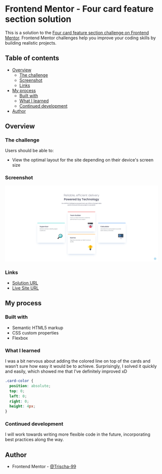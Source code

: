 # Frontend Mentor - Four card feature section solution

This is a solution to the [Four card feature section challenge on Frontend Mentor](https://www.frontendmentor.io/challenges/four-card-feature-section-weK1eFYK). Frontend Mentor challenges help you improve your coding skills by building realistic projects. 

## Table of contents

- [Overview](#overview)
  - [The challenge](#the-challenge)
  - [Screenshot](#screenshot)
  - [Links](#links)
- [My process](#my-process)
  - [Built with](#built-with)
  - [What I learned](#what-i-learned)
  - [Continued development](#continued-development)
- [Author](#author)

## Overview

### The challenge

Users should be able to:

- View the optimal layout for the site depending on their device's screen size

### Screenshot

![Screenshot](images/screenshot.png)

### Links

- [Solution URL](https://github.com/Trischa-99/Four-Card-Feature-Section.git)
- [Live Site URL](https://trischa-99.github.io/Four-Card-Feature-Section/)

## My process

### Built with

- Semantic HTML5 markup
- CSS custom properties
- Flexbox

### What I learned

I was a bit nervous about adding the colored line on top of the cards and wasn’t sure how easy it would be to achieve. Surprisingly, I solved it quickly and easily, which showed me that I’ve definitely improved xD

```css
.card-color {
  position: absolute;
  top: 0;
  left: 0;
  right: 0;
  height: 4px;
}
```

### Continued development

I will work towards writing more flexible code in the future, incorporating best practices along the way.

## Author

- Frontend Mentor - [@Trischa-99](https://www.frontendmentor.io/profile/Trischa-99)
